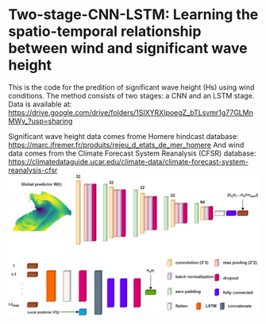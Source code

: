 # Two-stage-CNN-LSTM: Learning the spatio-temporal relationship between wind and significant wave height 

This is the code for the predition of significant wave height (Hs) using wind conditions. The method consists of two stages: a CNN and an LSTM stage.
Data is available at: https://drive.google.com/drive/folders/1SIXYRXIpoegZ_bTLsvmr1g77GLMnMWy_?usp=sharing

Significant wave height data comes frome Homere hindcast database: https://marc.ifremer.fr/produits/rejeu_d_etats_de_mer_homere
And wind data comes from the Climate Forecast System Reanalysis (CFSR) database: https://climatedataguide.ucar.edu/climate-data/climate-forecast-system-reanalysis-cfsr
![alt text](https://github.com/SaidObakrim/Two-stage-CNN-LSTM-/blob/main/cnn_architicture.png)
